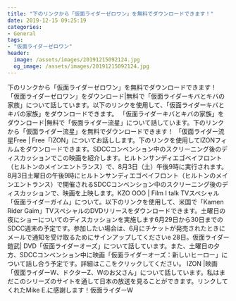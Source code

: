```yaml
---
title: "下のリンクから「仮面ライダーゼロワン」を無料でダウンロードできます！"
date: 2019-12-15 09:25:19
categories:
- General
tags:
- "仮面ライダーゼロワン"
header:
  image: /assets/images/20191215092124.jpg
  og_image: /assets/images/20191215092124.jpg
---
```


下のリンクから「仮面ライダーゼロワン」を無料でダウンロードできます！ 「仮面ライダーゼロワン」をダウンロード|無料で「仮面ライダーキバとキバの家族」について話しています。以下のリンクを使用して、「仮面ライダーキバとキバの家族」をダウンロードできます。 「仮面ライダーキバとキバの家族」をダウンロード|無料で「仮面ライダー流星」について話しています。下のリンクから「仮面ライダー流星」を無料でダウンロードできます！ 「仮面ライダー流星Free | Free「IZON」についてお話しします。下のリンクを使用してIZONフィルムをダウンロードできます。SDCCコンベンション中のスクリーニング後のディスカッションでこの映画を紹介します。ヒルトンサンディエゴベイフロント（ヒルトンのメインエントランス）で、8月3日（土）午後9時に実行されます。 8月3日土曜日の午後9時にヒルトンサンディエゴベイフロント（ヒルトンのメインエントランス）で開催されるSDCCコンベンション中のスクリーニング後のディスカッションで、映画を上映します。KZO OOO | Film I talk TVスペシャル「仮面ライダーガイム」について。以下のリンクを使用して、米国で「Kamen Rider Gaim」TVスペシャルのDVDリリースをダウンロードできます。土曜日の夜にショーについてのディスカッションを実施します6月29日から30日までのSDCC週末の予定です。参加したい場合は、6月にチケットが発売されたときにメールで通知を受け取るためにサインアップしてくださいe 28日。仮面ライダー鎧武| DVD「仮面ライダーオーズ」について話しています。また、土曜日の夕方、SDCCコンベンション中に映画「仮面ライダーオーズ：新しいヒーロー」について話し合う予定です。詳細はここをクリックしてください。 IZON |映画「仮面ライダーW、ドクターZ、Wのお父さん」について話しています。私はまだこのシリーズのサイトを通して日本の放送を見ることができます。リンクしてくれたMike E.に感謝します！仮面ライダーW
